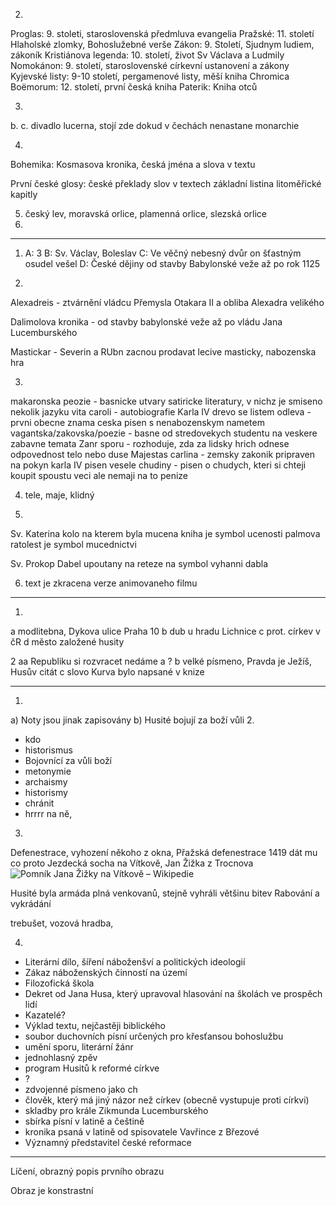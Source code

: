 2. 
Proglas: 9. stoleti, staroslovenská předmluva evangelia
Pražské: 11. století Hlaholské zlomky, Bohoslužebné verše
Zákon: 9. Století, Sjudnym ludiem, zákoník
Kristiánova legenda: 10. století, život Sv Václava a Ludmily
Nomokánon: 9. století, staroslovenské církevní ustanovení a zákony 
Kyjevské listy: 9-10 století, pergamenové listy, měší kniha
Chromica Boëmorum: 12. století, první česká kniha
Paterik: Kniha otců


3. 
b.
c. divadlo lucerna, stojí zde dokud v čechách nenastane monarchie

4.
Bohemika: Kosmasova kronika, česká jména a slova v textu

První české glosy: české překlady slov v textech základní listina litoměřické kapitly

5. český lev, moravská orlice, plamenná orlice, slezská orlice
6. 


---

1.  A: 3
    B: Sv. Václav, Boleslav
    C: Ve věčný nebesný dvůr on šťastným osudel vešel
    D: České dějiny od stavby Babylonské veže až po rok 1125

2. 
Alexadreis - ztvárnění vládcu Přemysla Otakara II a obliba Alexadra velikého

Dalimolova kronika - od stavby babylonské veže až po vládu Jana Lucemburského

Mastickar - Severin a RUbn zacnou prodavat lecive masticky, nabozenska hra


3.
makaronska peozie - basnicke utvary satiricke literatury, v nichz je smiseno nekolik jazyku
vita caroli - autobiografie Karla IV
drevo se listem odleva - prvni obecne znama ceska pisen s nenabozenskym nametem
vagantska/zakovska/poezie - basne od stredovekych studentu na veskere zabavne temata
Zanr sporu - rozhoduje, zda za lidsky hrich odnese odpovednost telo nebo duse
Majestas carlina - zemsky zakonik pripraven na pokyn karla IV
pisen vesele chudiny - pisen o chudych, kteri si chteji koupit spoustu veci ale nemaji na to penize

4. tele, maje, klidný

5. 
Sv. Katerina
kolo na kterem byla mucena
kniha je symbol ucenosti
palmova ratolest je symbol mucednictvi

Sv. Prokop
Dabel upoutany na reteze na symbol vyhanni dabla

6. text je zkracena verze animovaneho filmu

---

1.
a modlitebna, Dykova ulice Praha 10
b dub u hradu Lichnice
c prot. církev v čR
d město založené husity

2
aa Republiku si rozvracet nedáme
a ?
b velké písmeno, Pravda je Ježíš, Husův citát
c slovo Kurva bylo napsané v knize

---

1.
a) Noty jsou jinak zapisovány
b) Husité bojují za boží vůli
2.
- kdo
- historismus
- Bojovnící za vůli boží
- metonymie
- archaismy
- historismy
- chránit
- hrrrr na ně,
3.
Defenestrace, vyhození někoho z okna, Přažská defenestrace 1419
dát mu co proto
Jezdecká socha na Vítkově, Jan Žižka z Trocnova
![Pomník Jana Žižky na Vítkově – Wikipedie](https://upload.wikimedia.org/wikipedia/commons/9/90/Jan_Zizka_Vitkov.jpg)

Husité byla armáda plná venkovanů, stejně vyhráli většinu bitev 
Rabování a vykrádání

trebušet, vozová hradba, 

4.
- Literární dílo, šíření náboženšví a politických ideologií
- Zákaz náboženských činností na území
- Filozofická škola
- Dekret od Jana Husa, který upravoval hlasování na školách ve prospěch lidí
- Kazatelé?
- Výklad textu, nejčastěji biblického
- soubor duchovních písní určených pro křesťansou bohoslužbu
- umění sporu, literární žánr
- jednohlasný zpěv
- program Husitů k reformé církve
- ?
- zdvojenné písmeno jako ch
- člověk, který má jiný názor než církev (obecně vystupuje proti církvi)
- skladby pro krále Zikmunda Lucemburského
- sbírka písní v latině a češtině
- kronika psaná v latině od spisovatele Vavřince z Březové
- Významný představitel české reformace

---

Líčení, obrazný popis prvního obrazu

Obraz je konstrastní